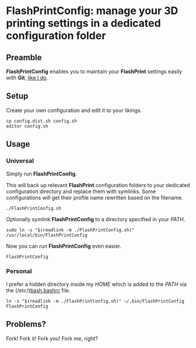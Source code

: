 <!-- Copyright (c) 2023 Ralf Grawunder -->

# FlashPrintConfig: manage your 3D printing settings in a dedicated configuration folder

## Preamble

**FlashPrintConfig** enables you to  maintain your **FlashPrint** settings easily with **Git**,
[like I do](https://github.com/R2-G2/FlashPrint.config).

## Setup

Create your own configuration and edit it to your likings.

```shell
cp config.dist.sh config.sh
editor config.sh
```

## Usage

### Universal

Simply run **FlashPrintConfig**.

This will back up relevant **FlashPrint** configuration folders to your dedicated configuration directory and replace
them with symlinks. Some configurations will get their profile name rewritten based on the filename.

```shell
./FlashPrintConfig.sh
```

Optionally symlink **FlashPrintConfig** to a directory specified in your *PATH*.

```shell
sudo ln -s "$(readlink -m ./FlashPrintConfig.sh)" /usr/local/bin/FlashPrintConfig
```

Now you can run **FlashPrintConfig** even easier.

```shell
FlashPrintConfig
```

### Personal

I prefer a hidden directory inside my *HOME* which is added to the *PATH* via the
(/etc/)[bash.bashrc](https://gist.github.com/R2-G2/b71248030139bc9648b4b712e25621d5#file-bash-bashrc-ubuntu-sh-L83)
file.

```shell
ln -s "$(readlink -m ./FlashPrintConfig.sh)" ~/.bin/FlashPrintConfig
FlashPrintConfig
```

## Problems?

Fork! Fork it! Fork you! Fork me, right?
